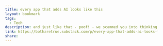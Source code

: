 ```yaml
---
title: every app that adds AI looks like this
layout: bookmark
tags:
  - Tech
description: and just like that - poof! - we scammed you into thinking this shit was cool // S1E3
link: https://botharetrue.substack.com/p/every-app-that-adds-ai-looks-like
share:
---
```


